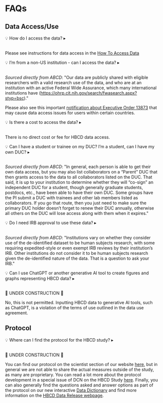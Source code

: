 # FAQs
## Data Access/Use

<p>
<div id="faq-access" class="notification-banner" onclick="toggleCollapse(this)">
  <span>
    <span class="emoji">&#x1f4a1;</span>
    <span class="text">How do I access the data?</span>
  </span>
  <span class="notification-arrow">▸</span>
</div>
<div class="notification-collapsible-content">
<br>
<p>Please see instructions for data access in the <a href="../data_access">How To Access Data</a></p>
</div>
</p>

<p>
<div id="faq-nonus" class="notification-banner" onclick="toggleCollapse(this)">
  <span>
    <span class="emoji">&#x1f4a1;</span>
    <span class="text">I’m from a non-US institution - can I access the data?</span>
  </span>
  <span class="notification-arrow">▸</span>
</div>
<div class="notification-collapsible-content">
<br>
<p><i>Sourced directly from ABCD</i>: "Our data are publicly shared with eligible researchers with a valid research use of the data, and who are at an institution with an active Federal Wide Assurance, which many international institutions have (<a href="https://ohrp.cit.nih.gov/search/fwasearch.aspx?styp=bsc">https://ohrp.cit.nih.gov/search/fwasearch.aspx?styp=bsc</a>)." </p>
<p>Please also see this important <a href="../data_access#notification-banner">notification about Executive Order 13873</a> that may cause data access issues for users within certain countries.</p>
</div>
</p>

<p>
<div id="faq-cost" class="notification-banner" onclick="toggleCollapse(this)">
  <span>
    <span class="emoji">&#x1f4a1;</span>
    <span class="text">Is there a cost to access the data?</span>
  </span>
  <span class="notification-arrow">▸</span>
</div>
<div class="notification-collapsible-content">
<br>
<p>There is no direct cost or fee for HBCD data access.</p>
</div>
</p>

<p>
<div id="faq-duc" class="notification-banner" onclick="toggleCollapse(this)">
  <span>
    <span class="emoji">&#x1f4a1;</span>
    <span class="text">Can I have a student or trainee on my DUC? I’m a student, can I have my own DUC?</span>
  </span>
  <span class="notification-arrow">▸</span>
</div>
<div class="notification-collapsible-content">
<br>
<p><i>Sourced directly from ABCD</i>: "In general, each person is able to get their own data access, but you may also list collaborators on a “Parent” DUC that then grants access to the data to all collaborators listed on the DUC. That said, it is up to your institution to determine whether they will “co-sign” an independent DUC for a student, though generally graduate students, postdocs, etc., have been able to have their own DUC. Some groups have the PI submit a DUC with trainees and other lab members listed as collaborators. If you go that route, then you just need to make sure the primary DUC holder doesn’t forget to renew their DUC annually, otherwise all others on the DUC will lose access along with them when it expires." </p>
</div>
</p>

<p>
<div id="faq-irb" class="notification-banner" onclick="toggleCollapse(this)">
  <span>
    <span class="emoji">&#x1f4a1;</span>
    <span class="text">Do I need IRB approval to use these data?</span>
  </span>
  <span class="notification-arrow">▸</span>
</div>
<div class="notification-collapsible-content">
<br>
<p><i>Sourced directly from ABCD</i>: "Institutions vary on whether they consider use of the de-identified dataset to be human subjects research, with some requiring expedited-style or even exempt IRB reviews by their institution’s IRB. Other institutions do not consider it to be human subjects research given the de-identified nature of the data. That is a question to ask your IRB." </p>
</div>
</p>

<p>
<div id="faq-ai" class="notification-banner" onclick="toggleCollapse(this)">
    <span class="emoji">&#x1f4a1;</span>
    <span class="text">Can I use ChatGPT or another generative AI tool to create figures and graphs representing HBCD data?</span>
  <span class="notification-arrow">▸</span>
</div>
<div class="notification-collapsible-content">
<br>
<p>🚧 UNDER CONSTRUCTION 🚧</p>
<p>No, this is not permitted. Inputting HBCD data to generative AI tools, such as ChatGPT, is a violation of the terms of use outlined in the data use agreement.</p>
</div>
</p>

## Protocol
<p>
<div id="faq-protocol" class="notification-banner" onclick="toggleCollapse(this)">
  <span>
    <span class="emoji">&#x1f4a1;</span>
    <span class="text">Where can I find the protocol for the HBCD study?</span>
  </span>
  <span class="notification-arrow">▸</span>
</div>
<div class="notification-collapsible-content">
<br>
<p>🚧 UNDER CONSTRUCTION 🚧</p>
<p>You can find our protocol on the scientist section of our website <a href="https://hbcdstudy.org/study-protocols/">here</a>, but in general we are not able to share the actual measures outside of the study, as many are proprietary. You can read a lot more about the protocol development in a special issue of DCN on the HBCD Study <a href="https://www.sciencedirect.com/special-issue/10VNSS1BBLV">here</a>. Finally, you can also generally find the questions asked and answer options as part of the protocol on our new interactive <a href="../datadictionary">Data Dictionary</a> and find more information on the <a href="../">HBCD Data Release webpage</a>.</p>
</div>
</p>

